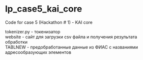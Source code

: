 # lp_case5_kai_core
Code for case 5 (Hackathon # 1) - KAI core

tokenizer.py - токенизатор  
website - сайт для загрузки csv файла и получения результата обработки   
TABLNEW - предобработанные данные из  ФИАС с названиями адресообразующих элементов  
